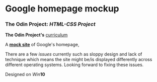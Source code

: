 # Google homepage mockup
 
### The Odin Project: *HTML-CSS Project*
 
**The Odin Project's** [curriculum](http://www.theodinproject.com/web-development-101/html-css)

A [**mock site**](https://htmlpreview.github.io/?https://github.com/meta-morphosis/google-homepage/blob/master/index.html) of Google's homepage,

There are a few *issues* currently such as sloppy design and lack of technique which means the site might be/is displayed differently across different operating systems. Looking forward to fixing these issues.

Designed on *Win***10**

